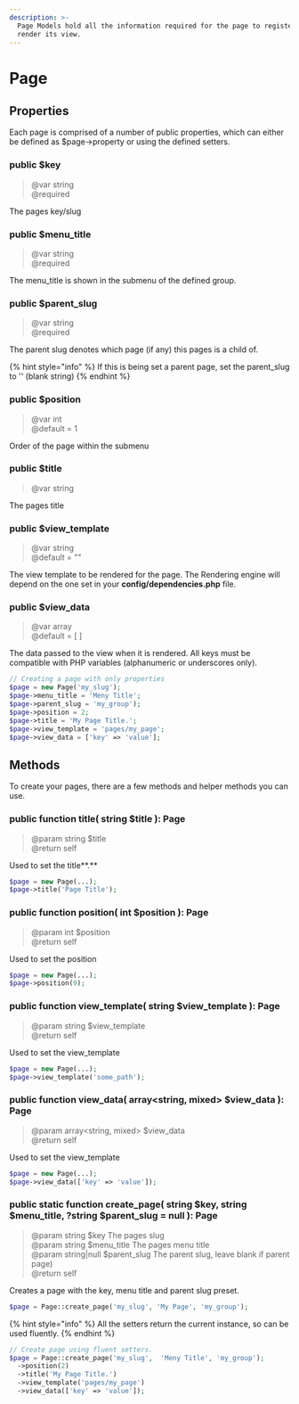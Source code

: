 ```yaml
---
description: >-
  Page Models hold all the information required for the page to registers and
  render its view.
---
```


# Page

## Properties

Each page is comprised of a number of public properties, which can either be defined as $page-&gt;property or using the defined setters.

### public $key

> @var string  
> @required

The pages key/slug

### public $menu\_title

> @var string  
> @required

The menu\_title is shown in the submenu of the defined group.

### public $parent\_slug

> @var string  
> @required

The parent slug denotes which page \(if any\) this pages is a child of. 

{% hint style="info" %}
If this is being set a parent page, set the parent\_slug to '' \(blank string\)
{% endhint %}

### public $position

> @var int  
> @default = 1

Order of the page within the submenu

### public $title

> @var string

The pages title

### public $view\_template

> @var string  
> @default = ""

The view template to be rendered for the page. The Rendering engine will depend on the one set in your **config/dependencies.php** file.

### public $view\_data

> @var array  
> @default = \[ \]

The data passed to the view when it is rendered. All keys must be compatible with PHP variables \(alphanumeric or underscores only\).

```php
// Creating a page with only properties
$page = new Page('my_slug');
$page->menu_title = 'Meny Title';
$page->parent_slug = 'my_group');
$page->position = 2;
$page->title = 'My Page Title.';
$page->view_template = 'pages/my_page';
$page->view_data = ['key' => 'value'];
```

## Methods

To create your pages, there are a few methods and helper methods you can use.

### public function title\( string $title \): Page

> @param string $title  
> @return self

Used to set the title**.**

```php
$page = new Page(...);
$page->title('Page Title');
```

### public function position\( int $position \): Page

> @param int $position  
> @return self

Used to set the position

```php
$page = new Page(...);
$page->position(9);
```

### public function view\_template\( string $view\_template \): Page

> @param string $view\_template  
> @return self

Used to set the view\_template

```php
$page = new Page(...);
$page->view_template('some_path');
```

### public function view\_data\( array&lt;string, mixed&gt; $view\_data \): Page

> @param array&lt;string, mixed&gt; $view\_data  
> @return self

Used to set the view\_template

```php
$page = new Page(...);
$page->view_data(['key' => 'value']);
```

### public static function create\_page\( string $key, string $menu\_title, ?string $parent\_slug = null \): Page

> @param string $key The pages slug   
> @param string $menu\_title The pages menu title  
> @param string\|null $parent\_slug The parent slug, leave blank if parent page\)  
> @return self

Creates a page with the key, menu title and parent slug preset.

```php
$page = Page::create_page('my_slug', 'My Page', 'my_group'); 
```

{% hint style="info" %}
All the setters return the current instance, so can be used fluently.
{% endhint %}

```php
// Create page using fluent setters.
$page = Page::create_page('my_slug',  'Meny Title', 'my_group');
  ->position(2)
  ->title('My Page Title.')
  ->view_template('pages/my_page')
  ->view_data(['key' => 'value']);
```

